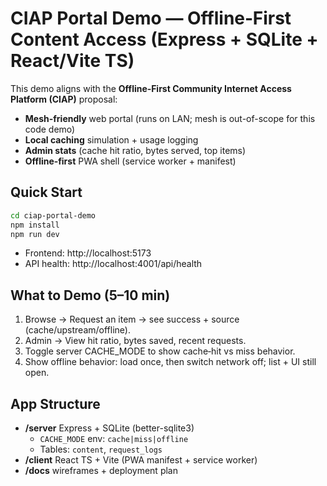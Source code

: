 # CIAP Portal Demo — Offline‑First Content Access (Express + SQLite + React/Vite TS)

This demo aligns with the **Offline‑First Community Internet Access Platform (CIAP)** proposal:
- **Mesh-friendly** web portal (runs on LAN; mesh is out-of-scope for this code demo)
- **Local caching** simulation + usage logging
- **Admin stats** (cache hit ratio, bytes served, top items)
- **Offline‑first** PWA shell (service worker + manifest)

## Quick Start
```bash
cd ciap-portal-demo
npm install
npm run dev
```
- Frontend: http://localhost:5173
- API health: http://localhost:4001/api/health

## What to Demo (5–10 min)
1) Browse → Request an item → see success + source (cache/upstream/offline).
2) Admin → View hit ratio, bytes saved, recent requests.
3) Toggle server CACHE_MODE to show cache‑hit vs miss behavior.
4) Show offline behavior: load once, then switch network off; list + UI still open.

## App Structure
- **/server** Express + SQLite (better-sqlite3)
  - `CACHE_MODE` env: `cache|miss|offline`
  - Tables: `content`, `request_logs`
- **/client** React TS + Vite (PWA manifest + service worker)
- **/docs** wireframes + deployment plan


